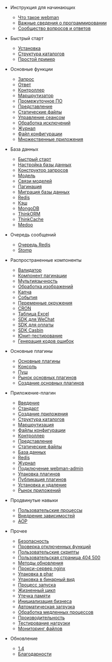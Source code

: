 - Инструкция для начинающих

  - [Что такое webman](README.md)
  - [Важные сведения о программировании](attention.md)
  - [Сообщество вопросов и ответов](help.md)

- Быстрый старт

  - [Установка](install.md)
  - [Структура каталогов](directory.md)
  - [Простой пример](tutorial.md)

- Основные функции

  - [Запрос](request.md)
  - [Ответ](response.md)
  - [Контроллер](controller.md)
  - [Маршрутизатор](route.md)
  - [Промежуточное ПО](middleware.md)
  - [Представление](view.md)
  - [Статические файлы](static.md)
  - [Управление сеансом](session.md)
  - [Обработка исключений](exception.md)
  - [Журнал](log.md)
  - [Файл конфигурации](config.md)
  - [Множественные приложения](multiapp.md)

- База данных

  - [Быстрый старт](db/tutorial.md)
  - [Настройка базы данных](db/config.md)
  - [Конструктор запросов](db/queries.md)
  - [Модель](db/model.md)
  - [Связи моделей](db/relationships.md)
  - [Пагинация](db/paginator.md)
  - [Миграция базы данных](db/migration.md)
  - [Redis](db/redis.md)
  - [Кэш](db/cache.md)
  - [MongoDB](db/mongo.md)
  - [ThinkORM](db/thinkorm.md)
  - [ThinkCache](db/thinkcache.md)
  - [Medoo](db/medoo.md)

- Очередь сообщений
  - [Очередь Redis](queue/redis.md)
  - [Stomp](queue/stomp.md)
 
- Распространенные компоненты
  - [Валидатор](components/validation.md)
  - [Компонент пагинации](components/paginator.md)
  - [Мультиязычность](components/translation.md)
  - [Обработка изображений](components/image.md)
  - [Капча](components/captcha.md)
  - [События](components/event.md)
  - [Переменные окружения](components/env.md)
  - [CRON](components/crontab.md)
  - [Таблица Excel](components/excel.md)
  - [SDK для WeChat](components/wechat.md)
  - [SDK для оплаты](components/payment.md)
  - [SDK Casbin](components/casbin.md)
  - [Юнит-тестирование](components/unitest.md)
  - [Генерация кодов ошибок](components/generate_error_code.md)

- Основные плагины
  - [Основные плагины](plugin/base.md)
  - [Консоль](plugin/console.md)
  - [Пуш](plugin/push.md)
  - [Рынок основных плагинов](plugin/market.md)
  - [Создание основных плагинов](plugin/create.md)

- Приложение-плагин
  - [Введение](app/app.md)
  - [Стандарт](app/standard.md)
  - [Создание приложения](app/create.md)
  - [Структура каталогов](app/directory.md)
  - [Маршрутизация](app/route.md)
  - [Файлы конфигурации](app/config.md)
  - [Контроллер](app/controller.md)
  - [Представление](app/view.md)
  - [Статические файлы](app/static.md)
  - [База данных](app/database.md)
  - [Redis](app/redis.md)
  - [Журнал](app/log.md)
  - [Подключение webman-admin](app/admin.md)
  - [Упаковка плагинов](app/pack.md)
  - [Публикация плагинов](app/publish.md)
  - [Установка и удаление](app/install.md)
  - [Рынок приложений](app/market.md)

- Продвинутые навыки
  - [Пользовательские процессы](process.md)
  - [Внедрение зависимостей](di.md)
  - [AOP](aop.md)
  
- Прочее
  - [Безопасность](others/security.md)
  - [Проверка отключенных функций](others/disable-function-check.md)
  - [Пользовательские скрипты](others/scripts.md)
  - [Пользовательская страница 404 500](others/custom-error-page.md)
  - [Методы обновления](others/upgrade.md)
  - [Прокси-сервер nginx](others/nginx-proxy.md)
  - [Упаковка в phar](others/phar.md)
  - [Упаковка в бинарный вид](others/bin.md)
  - [Процесс запуска](others/process.md)
  - [Жизненный цикл](others/lifecycle.md)
  - [Утечка памяти](others/memory-leak.md)
  - [Инициализация бизнеса](others/bootstrap.md)
  - [Автоматическая загрузка](others/autoload.md)
  - [Обработка медленных процессов](others/task.md)
  - [Производительность](others/performance.md)
  - [Тестирование нагрузки](others/benchmarks.md)
  - [Мониторинг файлов](others/monitor.md)

- Обновление
  - [1.4](upgrade/1-4.md)
  - [Благодарности](thanks.md)
